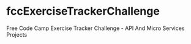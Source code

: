 # fccExerciseTrackerChallenge
Free Code Camp Exercise Tracker Challenge - API And Micro Services Projects
